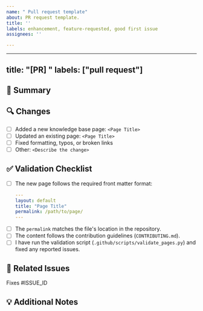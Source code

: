 ```yaml
---
name: " Pull request template"
about: PR request template.
title: ''
labels: enhancement, feature-requested, good first issue
assignees: ''

---
```


---
title: "[PR] <Short Descriptive Title>"
labels: ["pull request"]
---

## 📌 Summary

<!-- Provide a brief summary of the changes introduced in this PR. -->

## 🔍 Changes

<!-- List the major changes in this PR, such as new pages, updates to existing pages, or fixes. -->

- [ ] Added a new knowledge base page: `<Page Title>`  
- [ ] Updated an existing page: `<Page Title>`  
- [ ] Fixed formatting, typos, or broken links  
- [ ] Other: `<Describe the change>`

## ✅ Validation Checklist

- [ ] The new page follows the required front matter format:
  ```yaml
  ---
  layout: default
  title: "Page Title"
  permalink: /path/to/page/
  ---
  ```
- [ ] The `permalink` matches the file's location in the repository.
- [ ] The content follows the contribution guidelines (`CONTRIBUTING.md`).
- [ ] I have run the validation script (`.github/scripts/validate_pages.py`) and fixed any reported issues.

## 🔗 Related Issues

<!-- If this PR addresses any existing issues, link them here. -->
Fixes #ISSUE_ID  

## 💡 Additional Notes

<!-- Add any additional context, screenshots, or considerations. -->
